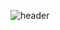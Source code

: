 ![header](https://capsule-render.vercel.app/api?type=rect&color=0:757f8f,100:3365b5&height=150&text=Nakyoung-Han&desc=Information%20Security%20Engineer/AI%20Developer&descAlign=80&descAlignY=85) 
